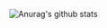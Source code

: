 ![Anurag's github stats](https://github-readme-stats.vercel.app/api?username=mkokeshi&show_icons=true&theme=tokyonight)
